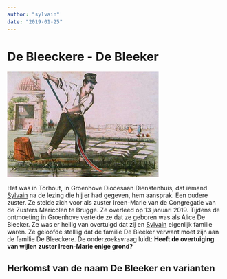 ```yaml
---
author: "sylvain"
date: "2019-01-25"
---
```

# De Bleeckere - De Bleeker

![](./achtergrond.jpg)

Het was in Torhout, in Groenhove Diocesaan Dienstenhuis, dat iemand [Sylvain](1950-sylvain-de-bleeckere) na de lezing die hij er had gegeven, hem aansprak. Een oudere zuster. Ze stelde zich voor als zuster Ireen-Marie van de Congregatie van de Zusters Maricolen te Brugge. Ze overleed op 13 januari 2019. Tijdens de ontmoeting in Groenhove vertelde ze dat ze geboren was als Alice De Bleeker. Ze was er heilig van overtuigd dat zij en [Sylvain](1950-sylvain-de-bleeckere) eigenlijk familie waren. Ze geloofde stelllig dat de familie De Bleeker verwant moet zijn aan de familie De Bleeckere. De onderzoeksvraag luidt: **Heeft  de overtuiging van wijlen zuster Ireen-Marie enige grond?**    

## Herkomst van de naam De Bleeker en varianten

